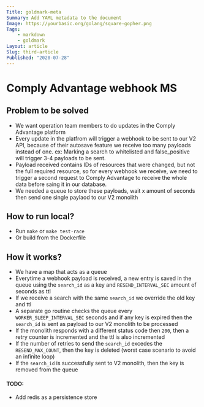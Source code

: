 ```yaml
---
Title: goldmark-meta
Summary: Add YAML metadata to the document
Image: https://yourbasic.org/golang/square-gopher.png
Tags:
    - markdown
    - goldmark
Layout: article
Slug: third-article
Published: "2020-07-28"
---
```

# Comply Advantage webhook MS

## Problem to be solved

- We want operation team members to do updates in the Comply Advantage platform
- Every update in the platfrom will trigger a webhook to be sent to our V2 API, because of their autosave feature we receive too many payloads instead of one. ex: Marking a search to whitelisted and false_positive will trigger 3-4 payloads to be sent.
- Payload received contains IDs of resources that were changed, but not the full required resource, so for every webhook we receive, we need to trigger a second request to Comply Advantage to receive the whole data before saing it in our database.
- We needed a queue to store these payloads, wait x amount of seconds then send one single paylaod to our V2 monolith

## How to run local?

- Run `make` or `make test-race`
- Or build from the Dockerfile

## How it works?

- We have a map that acts as a queue
- Everytime a webhook payload is received, a new entry is saved in the queue using the `search_id` as a key and `RESEND_INTERVAL_SEC` amount of seconds as ttl
- If we receive a search with the same `search_id` we override the old key and ttl
- A separate go routine checks the queue every `WORKER_SLEEP_INTERVAL_SEC` seconds and if any key is expired then the `search_id` is sent as payload to our V2 monolith to be processed
- If the monolith responds with a different status code then `200`, then a retry counter is incremented and the ttl is also incremented
- If the number of retries to send the `search_id` excedes the `RESEND_MAX_COUNT`, then the key is deleted (worst case scenario to avoid an infinite loop)
- If the `search_id` is successfully sent to V2 monolith, then the key is removed from the queue

#### TODO:
- Add redis as a persistence store 

